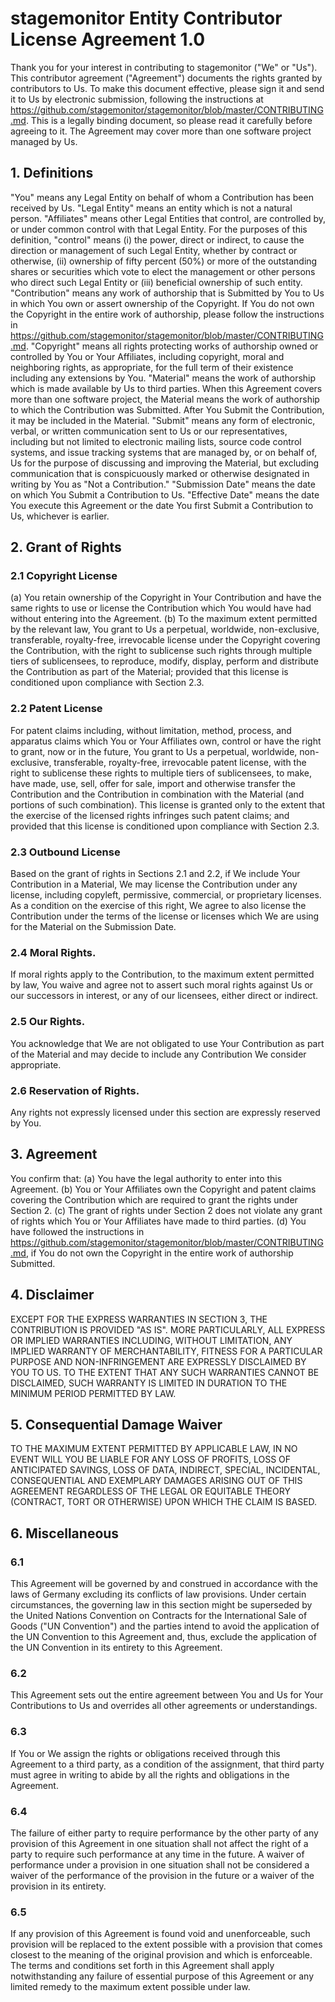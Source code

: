 # stagemonitor Entity Contributor License Agreement 1.0

Thank you for your interest in contributing to stagemonitor ("We" or "Us").
This contributor agreement ("Agreement") documents the rights granted by contributors to Us. To make this document effective, please sign it and send it to Us by electronic submission, following the instructions at https://github.com/stagemonitor/stagemonitor/blob/master/CONTRIBUTING.md. This is a legally binding document, so please read it carefully before agreeing to it. The Agreement may cover more than one software project managed by Us.
## 1. Definitions

"You" means any Legal Entity on behalf of whom a Contribution has been received by Us. "Legal Entity" means an entity which is not a natural person. "Affiliates" means other Legal Entities that control, are controlled by, or under common control with that Legal Entity. For the purposes of this definition, "control" means (i) the power, direct or indirect, to cause the direction or management of such Legal Entity, whether by contract or otherwise, (ii) ownership of fifty percent (50%) or more of the outstanding shares or securities which vote to elect the management or other persons who direct such Legal Entity or (iii) beneficial ownership of such entity.
"Contribution" means any work of authorship that is Submitted by You to Us in which You own or assert ownership of the Copyright. If You do not own the Copyright in the entire work of authorship, please follow the instructions in https://github.com/stagemonitor/stagemonitor/blob/master/CONTRIBUTING.md.
"Copyright" means all rights protecting works of authorship owned or controlled by You or Your Affiliates, including copyright, moral and neighboring rights, as appropriate, for the full term of their existence including any extensions by You.
"Material" means the work of authorship which is made available by Us to third parties. When this Agreement covers more than one software project, the Material means the work of authorship to which the Contribution was Submitted. After You Submit the Contribution, it may be included in the Material.
"Submit" means any form of electronic, verbal, or written communication sent to Us or our representatives, including but not limited to electronic mailing lists, source code control systems, and issue tracking systems that are managed by, or on behalf of, Us for the purpose of discussing and improving the Material, but excluding communication that is conspicuously marked or otherwise designated in writing by You as "Not a Contribution."
"Submission Date" means the date on which You Submit a Contribution to Us.
"Effective Date" means the date You execute this Agreement or the date You first Submit a Contribution to Us, whichever is earlier.
## 2. Grant of Rights

### 2.1 Copyright License
(a) You retain ownership of the Copyright in Your Contribution and have the same rights to use or license the Contribution which You would have had without entering into the Agreement.
(b) To the maximum extent permitted by the relevant law, You grant to Us a perpetual, worldwide, non-exclusive, transferable, royalty-free, irrevocable license under the Copyright covering the Contribution, with the right to sublicense such rights through multiple tiers of sublicensees, to reproduce, modify, display, perform and distribute the Contribution as part of the Material; provided that this license is conditioned upon compliance with Section 2.3.
### 2.2 Patent License
For patent claims including, without limitation, method, process, and apparatus claims which You or Your Affiliates own, control or have the right to grant, now or in the future, You grant to Us a perpetual, worldwide, non-exclusive, transferable, royalty-free, irrevocable patent license, with the right to sublicense these rights to multiple tiers of sublicensees, to make, have made, use, sell, offer for sale, import and otherwise transfer the Contribution and the Contribution in combination with the Material (and portions of such combination). This license is granted only to the extent that the exercise of the licensed rights infringes such patent claims; and provided that this license is conditioned upon compliance with Section 2.3.
### 2.3 Outbound License
Based on the grant of rights in Sections 2.1 and 2.2, if We include Your Contribution in a Material, We may license the Contribution under any license, including copyleft, permissive, commercial, or proprietary licenses. As a condition on the exercise of this right, We agree to also license the Contribution under the terms of the license or licenses which We are using for the Material on the Submission Date.
### 2.4 Moral Rights.
If moral rights apply to the Contribution, to the maximum extent permitted by law, You waive and agree not to assert such moral rights against Us or our successors in interest, or any of our licensees, either direct or indirect.
### 2.5 Our Rights.
You acknowledge that We are not obligated to use Your Contribution as part of the Material and may decide to include any Contribution We consider appropriate.
### 2.6 Reservation of Rights.
Any rights not expressly licensed under this section are expressly reserved by You.

## 3. Agreement

You confirm that:
(a) You have the legal authority to enter into this Agreement.
(b) You or Your Affiliates own the Copyright and patent claims covering the Contribution which are required to grant the rights under Section 2.
(c) The grant of rights under Section 2 does not violate any grant of rights which You or Your Affiliates have made to third parties.
(d) You have followed the instructions in https://github.com/stagemonitor/stagemonitor/blob/master/CONTRIBUTING.md, if You do not own the Copyright in the entire work of authorship Submitted.
## 4. Disclaimer

EXCEPT FOR THE EXPRESS WARRANTIES IN SECTION 3, THE CONTRIBUTION IS PROVIDED "AS IS". MORE PARTICULARLY, ALL EXPRESS OR IMPLIED WARRANTIES INCLUDING, WITHOUT LIMITATION, ANY IMPLIED WARRANTY OF MERCHANTABILITY, FITNESS FOR A PARTICULAR PURPOSE AND NON-INFRINGEMENT ARE EXPRESSLY DISCLAIMED BY YOU TO US. TO THE EXTENT THAT ANY SUCH WARRANTIES CANNOT BE DISCLAIMED, SUCH WARRANTY IS LIMITED IN DURATION TO THE MINIMUM PERIOD PERMITTED BY LAW.
## 5. Consequential Damage Waiver

TO THE MAXIMUM EXTENT PERMITTED BY APPLICABLE LAW, IN NO EVENT WILL YOU BE LIABLE FOR ANY LOSS OF PROFITS, LOSS OF ANTICIPATED SAVINGS, LOSS OF DATA, INDIRECT, SPECIAL, INCIDENTAL, CONSEQUENTIAL AND EXEMPLARY DAMAGES ARISING OUT OF THIS AGREEMENT REGARDLESS OF THE LEGAL OR EQUITABLE THEORY (CONTRACT, TORT OR OTHERWISE) UPON WHICH THE CLAIM IS BASED.
## 6. Miscellaneous

### 6.1
This Agreement will be governed by and construed in accordance with the laws of Germany excluding its conflicts of law provisions. Under certain circumstances, the governing law in this section might be superseded by the United Nations Convention on Contracts for the International Sale of Goods ("UN Convention") and the parties intend to avoid the application of the UN Convention to this Agreement and, thus, exclude the application of the UN Convention in its entirety to this Agreement.
### 6.2
This Agreement sets out the entire agreement between You and Us for Your Contributions to Us and overrides all other agreements or understandings.
### 6.3
If You or We assign the rights or obligations received through this Agreement to a third party, as a condition of the assignment, that third party must agree in writing to abide by all the rights and obligations in the Agreement.
### 6.4
The failure of either party to require performance by the other party of any provision of this Agreement in one situation shall not affect the right of a party to require such performance at any time in the future. A waiver of performance under a provision in one situation shall not be considered a waiver of the performance of the provision in the future or a waiver of the provision in its entirety.
### 6.5
If any provision of this Agreement is found void and unenforceable, such provision will be replaced to the extent possible with a provision that comes closest to the meaning of the original provision and which is enforceable. The terms and conditions set forth in this Agreement shall apply notwithstanding any failure of essential purpose of this Agreement or any limited remedy to the maximum extent possible under law.